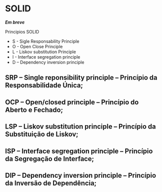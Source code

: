 # SOLID

***Em breve***


Principios SOLID
- S - Sigle Responsability Principle
- O - Open Close Principle
- L - Liskov substitution Principle
- I - Interface segregation principle
- D – Dependency inversion principle

## SRP – Single reponsibility principle – Princípio da Responsabilidade Única;
## OCP – Open/closed principle – Princípio do Aberto e Fechado;
## LSP – Liskov substitution principle – Princípio da Substituição de Liskov;
## ISP – Interface segregation principle – Princípio da Segregação de Interface;
## DIP – Dependency inversion principle – Princípio da Inversão de Dependência;
